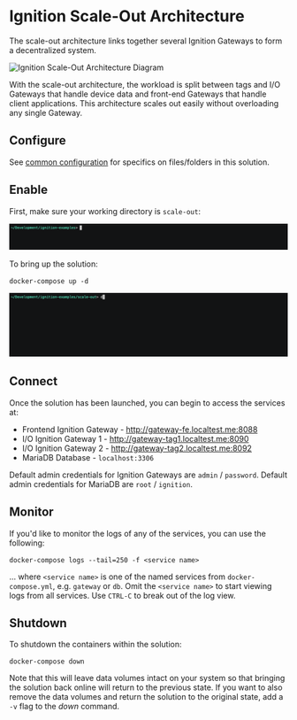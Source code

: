 # Ignition Scale-Out Architecture

The scale-out architecture links together several Ignition Gateways to form a decentralized system.

![Ignition Scale-Out Architecture Diagram](https://inductiveautomation.com/static/images/architectures/ArchitectureDiagram-ScaleOut@2x.png)

With the scale-out architecture, the workload is split between tags and I/O Gateways that handle device data and front-end Gateways that handle client applications. This architecture scales out easily without overloading any single Gateway.

## Configure

See [common configuration](../README.md#common-configuration) for specifics on files/folders in this solution.

## Enable

First, make sure your working directory is `scale-out`:

![Change Working Directory](../assets/scale-out-change-wd.gif)

To bring up the solution:

    docker-compose up -d

![Bringing up the solution](../assets/scale-out-compose-up.gif)

## Connect

Once the solution has been launched, you can begin to access the services at:

- Frontend Ignition Gateway - http://gateway-fe.localtest.me:8088
- I/O Ignition Gateway 1 - http://gateway-tag1.localtest.me:8090
- I/O Ignition Gateway 2 - http://gateway-tag2.localtest.me:8092
- MariaDB Database - `localhost:3306`

Default admin credentials for Ignition Gateways are `admin` / `password`. Default admin credentials for MariaDB are `root` / `ignition`.

## Monitor

If you'd like to monitor the logs of any of the services, you can use the following:

    docker-compose logs --tail=250 -f <service name>

... where `<service name>` is one of the named services from `docker-compose.yml`, e.g. `gateway` or `db`.  Omit the `<service name>` to start viewing logs from all services.  Use `CTRL-C` to break out of the log view.

## Shutdown

To shutdown the containers within the solution:

    docker-compose down

Note that this will leave data volumes intact on your system so that bringing the solution back online will return to the previous state.  If you want to also remove the data volumes and return the solution to the original state, add a `-v` flag to the *down* command.